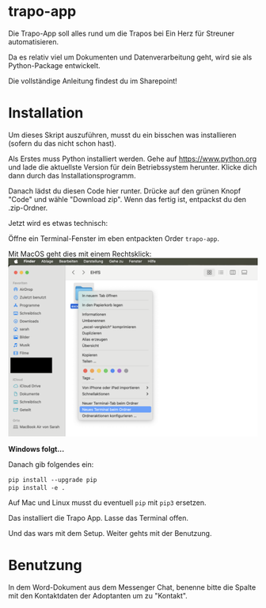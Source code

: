 # trapo-app
Die Trapo-App soll alles rund um die Trapos bei Ein Herz für Streuner automatisieren.

Da es relativ viel um Dokumenten und Datenverarbeitung geht, wird sie als Python-Package entwickelt.

Die vollständige Anleitung findest du im Sharepoint!
# Installation
Um dieses Skript auszuführen, musst du ein bisschen was installieren (sofern du das nicht schon hast).

Als Erstes muss Python installiert werden.
Gehe auf https://www.python.org und lade die aktuellste Version für dein Betriebssystem herunter.
Klicke dich dann durch das Installationsprogramm.

Danach lädst du diesen Code hier runter. Drücke auf den grünen Knopf "Code" und wähle "Download zip".
Wenn das fertig ist, entpackst du den .zip-Ordner.

Jetzt wird es etwas technisch:

Öffne ein Terminal-Fenster im eben entpackten Order `trapo-app`.

Mit MacOS geht dies mit einem Rechtsklick:
![Mac Terminal öffnen](/documentation/mac_terminal.png "Mac Terminal öffnen")

**Windows folgt...**

Danach gib folgendes ein:
```
pip install --upgrade pip
pip install -e .
```
Auf Mac und Linux musst du eventuell `pip` mit `pip3` ersetzen.

Das installiert die Trapo App. 
Lasse das Terminal offen.

Und das wars mit dem Setup. Weiter gehts mit der Benutzung.
# Benutzung
In dem Word-Dokument aus dem Messenger Chat, benenne bitte die Spalte mit den Kontaktdaten der Adoptanten um zu "Kontakt".
